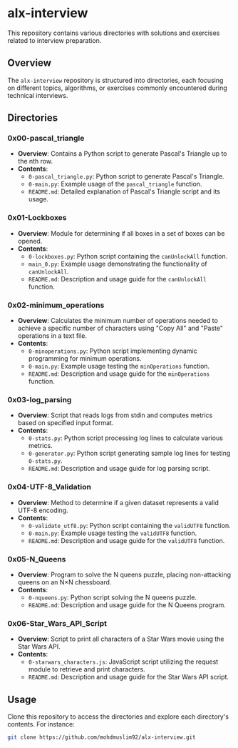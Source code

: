 # alx-interview
This repository contains various directories with solutions and exercises related to interview preparation.

## Overview

The `alx-interview` repository is structured into directories, each focusing on different topics, algorithms, or exercises commonly encountered during technical interviews.

## Directories

### 0x00-pascal_triangle

- **Overview**: Contains a Python script to generate Pascal's Triangle up to the nth row.
- **Contents**:
  - `0-pascal_triangle.py`: Python script to generate Pascal's Triangle.
  - `0-main.py`: Example usage of the `pascal_triangle` function.
  - `README.md`: Detailed explanation of Pascal's Triangle script and its usage.

### 0x01-Lockboxes

- **Overview**: Module for determining if all boxes in a set of boxes can be opened.
- **Contents**:
  - `0-lockboxes.py`: Python script containing the `canUnlockAll` function.
  - `main_0.py`: Example usage demonstrating the functionality of `canUnlockAll`.
  - `README.md`: Description and usage guide for the `canUnlockAll` function.

### 0x02-minimum_operations

- **Overview**: Calculates the minimum number of operations needed to achieve a specific number of characters using "Copy All" and "Paste" operations in a text file.
- **Contents**:
  - `0-minoperations.py`: Python script implementing dynamic programming for minimum operations.
  - `0-main.py`: Example usage testing the `minOperations` function.
  - `README.md`: Description and usage guide for the `minOperations` function.

### 0x03-log_parsing

- **Overview**: Script that reads logs from stdin and computes metrics based on specified input format.
- **Contents**:
  - `0-stats.py`: Python script processing log lines to calculate various metrics.
  - `0-generator.py`: Python script generating sample log lines for testing `0-stats.py`.
  - `README.md`: Description and usage guide for log parsing script.

### 0x04-UTF-8_Validation

- **Overview**: Method to determine if a given dataset represents a valid UTF-8 encoding.
- **Contents**:
  - `0-validate_utf8.py`: Python script containing the `validUTF8` function.
  - `0-main.py`: Example usage testing the `validUTF8` function.
  - `README.md`: Description and usage guide for the `validUTF8` function.

### 0x05-N_Queens

- **Overview**: Program to solve the N queens puzzle, placing non-attacking queens on an N×N chessboard.
- **Contents**:
  - `0-nqueens.py`: Python script solving the N queens puzzle.
  - `README.md`: Description and usage guide for the N Queens program.

### 0x06-Star_Wars_API_Script

- **Overview**: Script to print all characters of a Star Wars movie using the Star Wars API.
- **Contents**:
  - `0-starwars_characters.js`: JavaScript script utilizing the request module to retrieve and print characters.
  - `README.md`: Description and usage guide for the Star Wars API script.

## Usage

Clone this repository to access the directories and explore each directory's contents. For instance:

```bash
git clone https://github.com/mohdmuslim92/alx-interview.git
